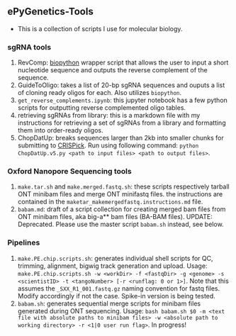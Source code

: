 ## ePyGenetics-Tools

* This is a collection of scripts I use for molecular biology.
### sgRNA tools
1. RevComp: [biopython](https://biopython.org/) wrapper script that allows the user to input a short nucleotide sequence and outputs the reverse complement of the sequence.
2. GuideToOligo: takes a list of 20-bp sgRNA sequences and ouputs a list of cloning ready oligos for each. Also utilizes `biopython`.
3. `get_reverse_complements.ipynb`: this jupyter notebook has a few python scripts for outputting reverse complemented oligo tables.
4. retrieving sgRNAs from library: this is a markdown file with my instructions for retrieving a set of sgRNAs from a library and formatting them into order-ready oligos.
5. ChopDatUp: breaks sequences larger than 2kb into smaller chunks for submitting to [CRISPick](https://portals.broadinstitute.org/gppx/crispick/public/). Run using following command: `python ChopDatUp.v5.py <path to input files> <path to output files>`.

### Oxford Nanopore Sequencing tools
1. `make.tar.sh` and `make.merged.fastq.sh`: these scripts respectively tarball ONT minibam files and merge ONT minifastq files. the instructions are contained in the `maketar_makemergedfastq.instructions.md` file.
2. `babam.md`: draft of a script collection for creating merged bam files from ONT minibam files, aka big-a** bam files (BA-BAM files). UPDATE: Deprecated. Please use the master script `babam.sh` instead, see below.

### Pipelines 
1. `make.PE.chip.scripts.sh`: generates individual shell scripts for QC, trimming, alignment, bigwig track generation and upload. Usage: `make.PE.chip.scripts.sh -w <workDir> -f <fastqDir> -g <genome> -s <scientistID> -t <tangoNumber> [-r <runflag: 0 or 1>]`. Note that this assumes the `_SXX_R1_001.fastq.gz` naming convention for fastq files. Modify accordingly if not the case. Spike-in version is being tested.
2. `babam.sh`: generates sequential merge scripts for minibam files generated during ONT sequencing. Usage: `bash babam.sh $0 -m <text file with absolute paths to minibam files> -w <absolute path to working directory> -r <1|0 user run flag>`. In progress!
